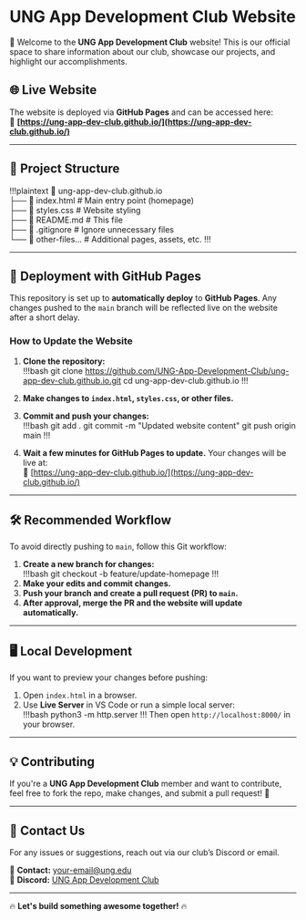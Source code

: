 # UNG App Development Club Website  

🚀 Welcome to the **UNG App Development Club** website! This is our official space to share information about our club, showcase our projects, and highlight our accomplishments.  

## 🌐 Live Website  
The website is deployed via **GitHub Pages** and can be accessed here:  
🔗 **[https://ung-app-dev-club.github.io/](https://ung-app-dev-club.github.io/)**  

---

## 📁 Project Structure  
!!!plaintext
📂 ung-app-dev-club.github.io  
 ├── 📄 index.html        # Main entry point (homepage)  
 ├── 🎨 styles.css        # Website styling  
 ├── 📄 README.md         # This file  
 ├── 📄 .gitignore        # Ignore unnecessary files  
 └── 📜 other-files...    # Additional pages, assets, etc.
!!!

---

## 🚀 Deployment with GitHub Pages  
This repository is set up to **automatically deploy** to **GitHub Pages**. Any changes pushed to the `main` branch will be reflected live on the website after a short delay.  

### **How to Update the Website**  
1. **Clone the repository:**  
   !!!bash
   git clone https://github.com/UNG-App-Development-Club/ung-app-dev-club.github.io.git
   cd ung-app-dev-club.github.io
   !!!

2. **Make changes to `index.html`, `styles.css`, or other files.**  

3. **Commit and push your changes:**  
   !!!bash
   git add .
   git commit -m "Updated website content"
   git push origin main
   !!!

4. **Wait a few minutes for GitHub Pages to update.** Your changes will be live at:  
   🔗 [https://ung-app-dev-club.github.io/](https://ung-app-dev-club.github.io/)

---

## 🛠 Recommended Workflow  
To avoid directly pushing to `main`, follow this Git workflow:  
1. **Create a new branch for changes:**  
   !!!bash
   git checkout -b feature/update-homepage
   !!!
2. **Make your edits and commit changes.**  
3. **Push your branch and create a pull request (PR) to `main`.**  
4. **After approval, merge the PR and the website will update automatically.**  

---

## 🖥️ Local Development  
If you want to preview your changes before pushing:  
1. Open `index.html` in a browser.  
2. Use **Live Server** in VS Code or run a simple local server:  
   !!!bash
   python3 -m http.server
   !!!
   Then open `http://localhost:8000/` in your browser.

---

## 💡 Contributing  
If you're a **UNG App Development Club** member and want to contribute, feel free to fork the repo, make changes, and submit a pull request! 🚀  

---

## 📢 Contact Us  
For any issues or suggestions, reach out via our club’s Discord or email.  

📧 **Contact:** [your-email@ung.edu](mailto:your-email@ung.edu)  
💬 **Discord:** [UNG App Development Club](https://discord.gg/your-link)  

---

🔥 **Let's build something awesome together!** 🔥
